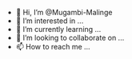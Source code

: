 - 👋 Hi, I’m @Mugambi-Malinge
- 👀 I’m interested in ...
- 🌱 I’m currently learning ...
- 💞️ I’m looking to collaborate on ...
- 📫 How to reach me ...

<!---
Mugambi-Malinge/Mugambi-Malinge is a ✨ special ✨ repository because its `README.md` (this file) appears on your GitHub profile.
You can click the Preview link to take a look at your changes.
--->
